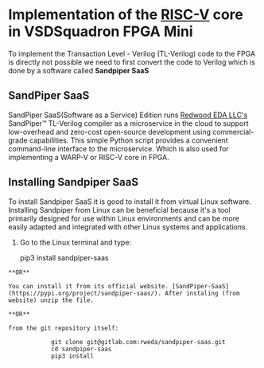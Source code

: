 # Implementation of the [RISC-V](https://github.com/Ahtesham18112011/RISCV_MYTH) core in VSDSquadron FPGA Mini

To implement the Transaction Level - Verilog (TL-Verilog) code to the FPGA is directly not possible we need to first convert the code to Verilog which is done by a software called **Sandpiper SaaS**

## SandPiper SaaS
SandPiper SaaS(Software as a Service) Edition runs [Redwood EDA LLC's](https://www.redwoodeda.com/)  SandPiper™ TL-Verilog compiler as a microservice in the cloud to support low-overhead and zero-cost open-source development using commercial-grade capabilities. This simple Python script provides a convenient command-line interface to the microservice. Which is also used for implementing a WARP-V or RISC-V core in FPGA.

## Installing Sandpiper SaaS

To install Sandpiper SaaS it is good to install it from virtual Linux software. Installing Sandpiper from Linux can be beneficial because it's a tool primarily designed for use within Linux environments and can be more easily adapted and integrated with other Linux systems and applications.

  1. Go to the Linux terminal and type:

        pip3 install sandpiper-saas

    **OR**

    You can install it from its official website. [SandPiper-SaaS](https://pypi.org/project/sandpiper-saas/). After instaling (from website) unzip the file.

    **OR**

    from the git repository itself:

                git clone git@gitlab.com:rweda/sandpiper-saas.git
                cd sandpiper-saas
                pip3 install 
